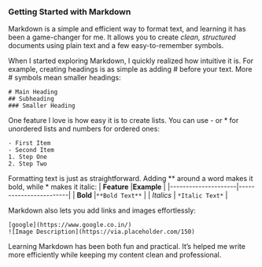 ### **Getting Started with Markdown**

Markdown is a simple and efficient way to format text, and learning it has been a game-changer for me. It allows you to create _clean, structured_ documents using plain text and a few easy-to-remember symbols.

When I started exploring Markdown, I quickly realized how intuitive it is. For example, creating headings is as simple as adding # before your text. More # symbols mean smaller headings:
```
# Main Heading  
## Subheading  
### Smaller Heading  
```
One feature I love is how easy it is to create lists. You can use - or * for unordered lists and numbers for ordered ones:
```
- First Item  
- Second Item  
1. Step One  
2. Step Two  
```
Formatting text is just as straightforward. Adding ** around a word makes it bold, while * makes it italic:
| **Feature**        |**Example**           |
|---------------------|------------------------|
| **Bold**            |`**Bold Text**`       |
| *Italics*           | `*Italic Text*`       |

Markdown also lets you add links and images effortlessly:
```
[google](https://www.google.co.in/)  
![Image Description](https://via.placeholder.com/150)  
```
Learning Markdown has been both fun and practical. It’s helped me write more efficiently while keeping my content clean and professional.

